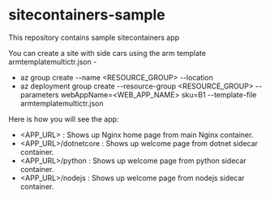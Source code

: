 # sitecontainers-sample
This repository contains sample sitecontainers app

You can create a site with side cars using the arm template armtemplatemultictr.json -
 - az group create --name <RESOURCE_GROUP> --location <REGION>
 - az deployment group create --resource-group <RESOURCE_GROUP>  --parameters webAppName=<WEB_APP_NAME> sku=B1 --template-file armtemplatemultictr.json

Here is how you will see the app:
- <APP_URL> : Shows up Nginx home page from main Nginx container.
- <APP_URL>/dotnetcore : Shows up welcome page from dotnet sidecar container.
- <APP_URL>/python : Shows up welcome page from python sidecar container.
- <APP_URL>/nodejs : Shows up welcome page from nodejs sidecar container.
